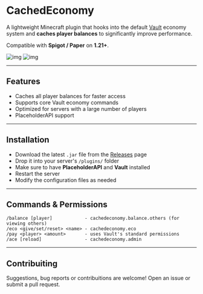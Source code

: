 # CachedEconomy

A lightweight Minecraft plugin that hooks into the default [Vault](https://www.spigotmc.org/resources/vault.34315/) economy system and **caches player balances** to significantly improve performance.

Compatible with **Spigot / Paper** on **1.21+**.

![img](https://img.shields.io/github/v/release/kaepsis/cached-economy) ![img](https://img.shields.io/github/downloads/kaepsis/cached-economy/total)

---

## Features

- Caches all player balances for faster access
- Supports core Vault economy commands
- Optimized for servers with a large number of players
- PlaceholderAPI support

---

## Installation

- Download the latest `.jar` file from the [Releases](https://github.com/kaepsis/cached-economy/releases) page
- Drop it into your server's `/plugins/` folder
- Make sure to have **PlaceholderAPI** and **Vault** installed
- Restart the server
- Modify the configuration files as needed

---

## Commands & Permissions

```text
/balance [player]            - cachedeconomy.balance.others (for viewing others)
/eco <give/set/reset> <name> - cachedeconomy.eco
/pay <player> <amount>       - uses Vault's standard permissions
/ace [reload]                - cachedeconomy.admin
```

---

## Contribuiting

Suggestions, bug reports or contribuitions are welcome!
Open an issue or submit a pull request.
